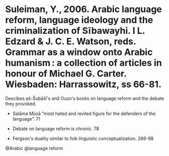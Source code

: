 # Suleiman, Y., 2006. Arabic language reform, language ideology and the criminalization of Sībawayhi. I L. Edzard & J. C. E. Watson, reds. Grammar as a window onto Arabic humanism : a collection of articles in honour of Michael G. Carter. Wiesbaden: Harrassowitz, ss 66-81.

Descibes aš-Šubāšī's and Ouzo's books on language reform and the debate they provoked.

- Salāma Mūsā ”most hated and reviled figure for the defenders of the language”. 71

- Debate on language reform is chronic. 78

- Fergson's duality similar to folk linguistic conceptualization. 266-68

@Arabic
@language reform

